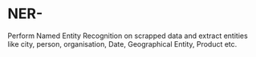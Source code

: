 # NER-
Perform Named Entity Recognition on scrapped data and extract entities like city, person, organisation, Date, Geographical Entity, Product etc.
